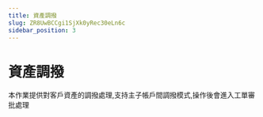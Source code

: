 ```yaml
---
title: 資產調撥
slug: ZR8UwBCCgi1SjXk0yRec30eLn6c
sidebar_position: 3
---
```



# 資產調撥

本作業提供對客戶資產的調撥處理,支持主子帳戶間調撥模式,操作後會進入工單審批處理

